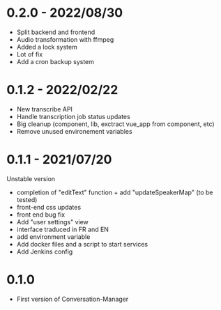 # 0.2.0 - 2022/08/30
- Split backend and frontend
- Audio transformation with ffmpeg
- Added a lock system
- Lot of fix
- Add a cron backup system

# 0.1.2 - 2022/02/22
- New transcribe API
- Handle transcription job status updates
- Big cleanup (component, lib, exctract vue_app from component, etc)
- Remove unused environement variables

# 0.1.1 - 2021/07/20
Unstable version
- completion of "editText" function + add "updateSpeakerMap" (to be tested)
- front-end css updates
- front end bug fix
- Add "user settings" view
- interface traduced in FR and EN
- add environment variable
- Add docker files and a script to start services
- Add Jenkins config

# 0.1.0
- First version of Conversation-Manager